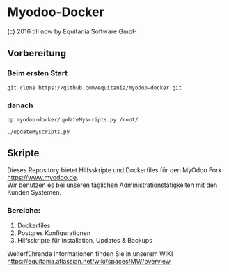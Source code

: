 # Myodoo-Docker
(c) 2016 till now by Equitania Software GmbH

## Vorbereitung

### Beim ersten Start

`git clone https://github.com/equitania/myodoo-docker.git`

### danach

`cp myodoo-docker/updateMyscripts.py /root/`

`./updateMyscripts.py`

## Skripte

Dieses Repository bietet Hilfsskripte und Dockerfiles für den MyOdoo Fork https://www.myodoo.de.  
Wir benutzen es bei unseren täglichen Administrationstätigkeiten mit den Kunden Systemen.  

### Bereiche:  
  
1. Dockerfiles
2. Postgres Konfigurationen
3. Hilfsskripte für Installation, Updates & Backups

Weiterführende Informationen finden Sie in unserem WIKI https://equitania.atlassian.net/wiki/spaces/MW/overview 
